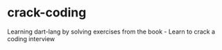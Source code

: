 # crack-coding
Learning dart-lang by solving exercises from the book - Learn to crack a coding interview
